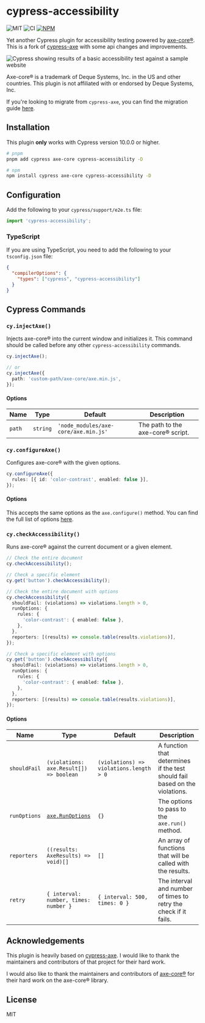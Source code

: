 # cypress-accessibility

![MIT](https://img.shields.io/badge/License-MIT-green?style=flat-square)
![CI](https://img.shields.io/github/actions/workflow/status/rowellx68/cypress-accessibility/publish.yml?style=flat-square&label=Build%20and%20Publish)
<a href="https://www.npmjs.com/package/cypress-accessibility">
![NPM](https://img.shields.io/npm/v/cypress-accessibility?style=flat-square&label=Version)
</a>

Yet another Cypress plugin for accessibility testing powered by [axe-core®](https://github.com/dequelabs/axe-core). This is a fork of [cypress-axe](https://github.com/component-driven/cypress-axe) with some api changes and improvements.

<img title="Cypress basic demo" alt="Cypress showing results of a basic accessibility test against a sample website" src="https://github.com/rowellx68/cypress-accessibility/blob/main/docs/assets/basic-demo-v1-0-2.png?raw=true" />

Axe-core® is a trademark of Deque Systems, Inc. in the US and other countries. This plugin is not affiliated with or endorsed by Deque Systems, Inc.

If you're looking to migrate from `cypress-axe`, you can find the migration guide [here](https://github.com/rowellx68/cypress-accessibility/blob/main/docs).

## Installation

This plugin **only** works with Cypress version 10.0.0 or higher.

```bash
# pnpm
pnpm add cypress axe-core cypress-accessibility -D

# npm
npm install cypress axe-core cypress-accessibility -D
```

## Configuration

Add the following to your `cypress/support/e2e.ts` file:

```ts
import 'cypress-accessibility';
```

### TypeScript

If you are using TypeScript, you need to add the following to your `tsconfig.json` file:

```json
{
  "compilerOptions": {
    "types": ["cypress", "cypress-accessibility"]
  }
}
```

## Cypress Commands

### `cy.injectAxe()`

Injects axe-core® into the current window and initializes it. This command should be called before any other `cypress-accessibility` commands.

```ts
cy.injectAxe();

// or
cy.injectAxe({
  path: 'custom-path/axe-core/axe.min.js',
});
```

#### Options

| Name   | Type     | Default                              | Description                        |
| ------ | -------- | ------------------------------------ | ---------------------------------- |
| `path` | `string` | `'node_modules/axe-core/axe.min.js'` | The path to the axe-core® script. |

### `cy.configureAxe()`

Configures axe-core® with the given options.

```ts
cy.configureAxe({
  rules: [{ id: 'color-contrast', enabled: false }],
});
```

#### Options

This accepts the same options as the `axe.configure()` method. You can find the full list of options [here](https://github.com/dequelabs/axe-core/blob/master/axe.d.ts#L244-L257).

### `cy.checkAccessibility()`

Runs axe-core® against the current document or a given element.

```ts
// Check the entire document
cy.checkAccessibility();

// Check a specific element
cy.get('button').checkAccessibility();

// Check the entire document with options
cy.checkAccessibility({
  shouldFail: (violations) => violations.length > 0,
  runOptions: {
    rules: {
      'color-contrast': { enabled: false },
    },
  },
  reporters: [(results) => console.table(results.violations)],
});

// Check a specific element with options
cy.get('button').checkAccessibility({
  shouldFail: (violations) => violations.length > 0,
  runOptions: {
    rules: {
      'color-contrast': { enabled: false },
    },
  },
  reporters: [(results) => console.table(results.violations)],
});
```

#### Options

| Name         | Type                                                                                     | Default                                 | Description                                                                 |
| ------------ | ---------------------------------------------------------------------------------------- | --------------------------------------- | --------------------------------------------------------------------------- |
| `shouldFail` | `(violations: axe.Result[]) => boolean`                                                  | `(violations) => violations.length > 0` | A function that determines if the test should fail based on the violations. |
| `runOptions` | [`axe.RunOptions`](https://github.com/dequelabs/axe-core/blob/master/axe.d.ts#L134-L149) | `{}`                                    | The options to pass to the `axe.run()` method.                              |
| `reporters`  | `((results: AxeResults) => void)[]`                                                      | `[]`                                    | An array of functions that will be called with the results.                 |
| `retry`      | `{ interval: number, times: number }`                                                    | `{ interval: 500, times: 0 }`           | The interval and number of times to retry the check if it fails.            |

## Acknowledgements

This plugin is heavily based on [cypress-axe](https://github.com/component-driven/cypress-axe). I would like to thank the maintainers and contributors of that project for their hard work.

I would also like to thank the maintainers and contributors of [axe-core®](https://github.com/dequelabs/axe-core) for their hard work on the axe-core® library.

## License

MIT
